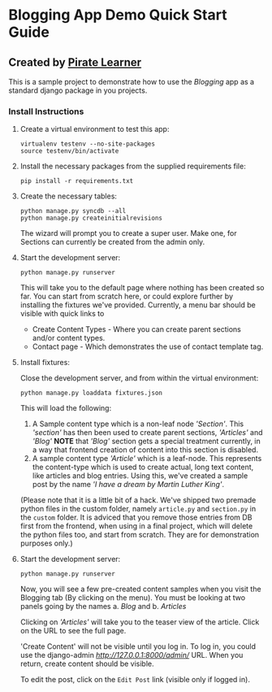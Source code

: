 Blogging App Demo Quick Start Guide
===================================

Created by [Pirate Learner](http://piratelearner.com)
-----------------------------------------------------

This is a sample project to demonstrate how to use the _Blogging_ app as a standard django package in you projects.

### Install Instructions

1. Create a virtual environment to test this app:

	```shell
	virtualenv testenv --no-site-packages
	source testenv/bin/activate
	``` 

2. Install the necessary packages from the supplied requirements file:

	```shell
	pip install -r requirements.txt
	```
3. Create the necessary tables:

	```shell
	python manage.py syncdb --all
	python manage.py createinitialrevisions
	```
	
	The wizard will prompt you to create a super user. Make one, for Sections can currently be created from the admin only.
	
4. Start the development server:

	```shell
	python manage.py runserver
	```
	
	This will take you to the default page where nothing has been created so far. You can start from scratch here, or could explore further 
	by installing the fixtures we've provided. Currently, a menu bar should be visible with quick links to 
	
	* Create Content Types - Where you can create parent sections and/or content types.
	* Contact page - Which demonstrates the use of contact template tag.
	
5. Install fixtures:
	
	Close the development server, and from within the virtual environment:
	```shell
	python manage.py loaddata fixtures.json
	```
	This will load the following:
	
	1. A Sample content type which is a non-leaf node _'Section'_. This _'section'_ has then been used to create parent sections, _'Articles'_ and _'Blog'_
	   __NOTE__ that _'Blog'_ section gets a special treatment currently, in a way that frontend creation of content into this section is disabled. 
	2. A sample content type _'Article'_ which is a leaf-node. This represents the content-type which is used to create actual, long text content, like articles
	and blog entries. Using this, we've created a sample post by the name _'I have a dream by Martin Luther King'_.
	
	(Please note that it is a little bit of a hack. We've shipped two premade python files in the custom folder, namely `article.py` and `section.py` in the `custom` folder.
	It is adviced that you remove those entries from DB first from the frontend, when using in a final project, which will delete the python files too, and start from scratch. 
	They are for demonstration purposes only.)
	
6. Start the development server:

	```shell
	python manage.py runserver
	```
	
	Now, you will see a few pre-created content samples when you visit the Blogging tab (By clicking on the menu).
	You must be looking at two panels going by the names a. _Blog_ and b. _Articles_
	
	Clicking on _'Articles'_ will take you to the teaser view of the article. Click on the URL to see the full page. 
	
	'Create Content' will not be visible until you log in. To log in, you could use the django-admin _http://127.0.0.1:8000/admin/_ URL.
	When you return, create content should be visible.
	
	To edit the post, click on the `Edit Post` link (visible only if logged in).
